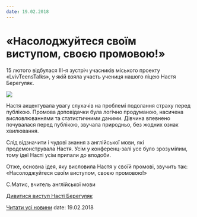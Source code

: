 ```yaml
---
date: 19.02.2018
---
```

# &#171;Насолоджуйтеся своїм виступом, своєю промовою!&#187;

15 лютого відбулася ІІІ-я зустріч учасників міського проекту «LvivTeensTalks», у якій взяла участь учениця нашого ліцею Настя Берегуляк.

![](/images/blog/насолоджуйтеся-своїм-виступом-своєю-промовою/nastya.jpg)

Настя акцентувала увагу слухачів на проблемі подолання страху перед публікою. Промова доповідачки була логічно продуманою, насичена висловлюваннями та статистичними даними. Дівчина впевнено почувалася перед публікою, звучала природньо, без жодних ознак хвилювання.

Слід відзначити і чудові знання з англійської мови, які продемонструвала Настя. Усім у конференц-залі усе було зрозумілим, тому ідеї Насті усім припали до вподоби.

Отже, основна ідея, яку висловила Настя у своїй промові, звучить так: «Насолоджуйтеся своїм виступом, своєю промовою!»

С.Матис, вчитель англійської мови

[Дивитися виступ Насті Берегуляк](https://youtu.be/kZLeNjxkDUc)

[Читати усі новини](/news)
date: 19.02.2018

